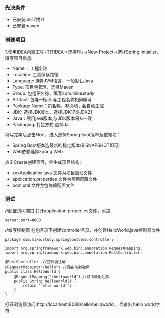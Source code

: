 ### 先决条件
- 已安装jdk17或21 
- 已安装maven

### 创建项目
1.使用IDEA创建工程
打开IDEA->选择File->New-Project->选择Spring Initializr，填写项目信息:
- Name ：工程名称
- Location: 工程保存路径
- Language: 选择JVM语言，一般默认Java
- Type: 项目包管理，选择Maven
- Group: 包组织名称，填写com.mike.study
- Artifact: 包唯一标识,与工程名称相同即可
- Package Name：包名称，非必填，会自动生成
- JDK: 选择JDK版本，选择JDK17或JDK21
- Java：项目java版本,与JDK版本保持一致
- Packaging: 打包方式,选择Jar

填写完毕后点击Next，进入选择Spring Boot版本及依赖项：
- Spring Boot版本选最新的稳定版本(非SNAPSHOT即可)
- Web依赖选择Spring Web

点击Create创建项目，会生成项目结构:
- xxxApplication.java 文件为项目启动文件
- application.properties 文件为项目配置文件
- pom.xml 文件为包依赖配置文件

### 测试
//配置访问端口
打开application.properties文件，添加
```
server.port=8088
```

//编写控制器
在包目录下创建controller目录，并创建HelloWorld.java控制器文件
```
package com.mike.study.springbootdemo.controller;

import org.springframework.web.bind.annotation.RequestMapping;
import org.springframework.web.bind.annotation.RestController;

@RestController  //控制器注解
@RequestMapping("/hello") //路由映射注解
public class HelloWorld {
    @RequestMapping("/helloworld") //路由映射注解
    public String helloWorld() {
        return "hello world!";
    }
}

```

打开浏览器访问:http://localhost:8088/hello/helloworld ，会输出 hello world字符
